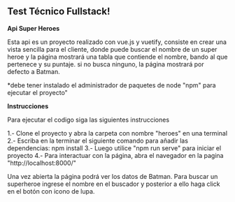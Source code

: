 ## Test Técnico Fullstack!

**Api Super Heroes**

Esta api es un proyecto realizado con vue.js y vuetify, consiste en crear una vista sencilla para el cliente, donde puede buscar el nombre de un super heroe y la página mostrará una tabla que contiende el nombre, bando al que pertenece y su puntaje.
si no busca ninguno, la página mostrará por defecto a Batman.

\*debe tener instalado el administrador de paquetes de node "npm" para ejecutar el proyecto"

**Instrucciones**

Para ejecutar el codigo siga las siguientes instrucciones

1.- Clone el proyecto y abra la carpeta con nombre "heroes" en una terminal
2.- Escriba en la terminar el siguiente comando para añadir las dependencias: npm install
3.- Luego utilice "npm run serve" para iniciar el proyecto
4.- Para interactuar con la página, abra el navegador en la pagina "http://localhost:8000/"

Una vez abierta la página podrá ver los datos de Batman.
Para buscar un superheroe ingrese el nombre en el buscador y posterior a ello haga click en el botón con icono de lupa.
